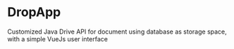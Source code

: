 # DropApp
Customized Java Drive API for document using database as storage space, with a simple VueJs user interface
